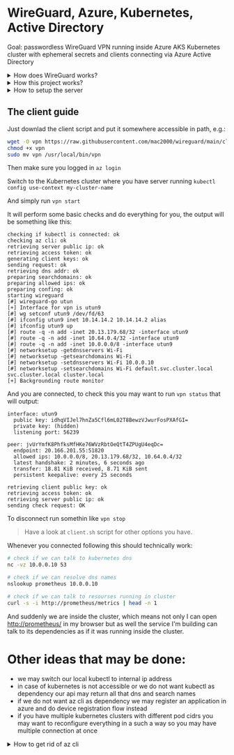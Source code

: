 # WireGuard, Azure, Kubernetes, Active Directory

Goal: passwordless WireGuard VPN running inside Azure AKS Kubernetes cluster with ephemeral secrets and clients connecting via Azure Active Directory

<details>
<summary>How does WireGuard works?</summary>

In short WireGuard is build into the kernel and just works out of the box so there is no need to do something special about it. [Here](https://mac-blog.org.ua/kubernetes-wireguard/) you may found few examples of how you can get it up and running, but in simplest case it will be as easy as:

```bash
cat <<EOF | kubectl apply -f -
---
apiVersion: v1
kind: Pod
metadata:
  name: demo
  labels:
    app: demo
spec:
  nodeSelector:
    kubernetes.io/os: linux
  containers:
    - name: demo
      image: nginx:alpine
      securityContext:
        capabilities:
          add:
            - NET_ADMIN
---
apiVersion: v1
kind: Service
metadata:
  name: demo
spec:
  type: LoadBalancer
  selector:
    app: demo
  ports:
    - name: http
      port: 80
      protocol: TCP
    - name: wireguard
      port: 51820
      protocol: UDP
EOF
```

Note: we have started nginx alpine image, it does not have anything related to WireGuard but it will still work because it is build into the kernel, the only real difference is that we need an `NET_ADMIN` capability, otherwise we wont be allowed to create an netrowk interface

Here is the basic setup for "server side":

```bash
# jump into container
kubectl exec -it demo -- sh

# we are creating wireguard interface and we did not setup anything yet
ip link add wg0 type wireguard
ip -4 address add 10.13.13.1 dev wg0
ip link set mtu 1420 up dev wg0
ip -4 route add 10.13.13.0/24 dev wg0

# concrete in this example we missing iptables utility
apk add iptables

# allow incomming and outgoing traffic, enable nat
iptables -A FORWARD -i wg0 -j ACCEPT
iptables -A FORWARD -o wg0 -j ACCEPT
iptables -t nat -A POSTROUTING -o eth0 -j MASQUERADE

# the same way as with iptables, there is an wireguard utilities
apk add wireguard-tools

# generate server keys and configure wg0 interface
wg genkey | tee /etc/wireguard/server.privatekey | wg pubkey > /etc/wireguard/server.publickey
wg set wg0 listen-port 51820 private-key /etc/wireguard/server.privatekey

# at this step, the command below will print configured wg0 interface, which means we are ready to accept connections
wg

# now we may prepare config file for very first client
wg genkey | tee /etc/wireguard/peer1.privatekey | wg pubkey > /etc/wireguard/peer1.publickey

wg set wg0 peer "$(cat /etc/wireguard/peer1.publickey)" allowed-ips 10.13.13.2/32

# check (should show not only wg0, but added peer as well)
wg

# dump the config
tee /etc/wireguard/peer1.conf > /dev/null <<EOT
[Interface]
# client private ip
Address = 10.14.14.2
# client private key
PrivateKey = $(cat /etc/wireguard/peer1.privatekey)
# dns and search domains
DNS = 10.0.0.10, default.svc.cluster.local, svc.cluster.local, cluster.local

[Peer]
# server public key
PublicKey = $(cat /etc/wireguard/server.publickey)
# server public ip and port
Endpoint = TODO_REPLACE_ME_WITH_PUBLIC_IP:51820
# ip addresses that should be routed via vpn
AllowedIPs = 10.0.0.0/8
PersistentKeepalive = 25
EOT

# print config for a client
cat /etc/wireguard/peer1.conf
# remove sensitive files, no need to store them
rm /etc/wireguard/peer1.conf
rm /etc/wireguard/peer1.privatekey
```

And now we may import config to the WireGuard client and connect

But there are few catches:

- server should not know client private key
- we need to transfer it somehow to clients
- the addition of client is manual and tidious
- because of how this done we need to keep track of created configs and remove them in case of teammates leave the company
- ideally we may also want to rotate this keys from time to time

PS: do not forget to cleanup after your experiments by running: `kubectl delete po,svc demo`


</details>


<details>
<summary>How this project works?</summary>

My very first approach was to have some fun and implement both server and client in golang, you may found some starting points [here](https://mac-blog.org.ua/golang-wireguard-console-client/). But later I have realized that everything may be as simple as set of few bash scripts which is somewhat awesome, let's pretend we are doing everything "unix way"

So, I am pretending that the person who will need such vpn will have az cli, kubectl and wireguard tools installed already, aka: `brew install azure-cli kubectl wireguard-tools`

Also I am pretending that `az login` was called and user did authenticated with his Active Directory account, 2FA and whatever else is needed.

We pretend that `kubectl` is connected to target cluster and can talk to it

Now we may:

- `CLIENT_PRIVATE_KEY=$(wg genkey)` - create private key (note: no one will know it, it wont leave our machine)
- `CLIENT_PUBLIC_KEY=$(echo -n $CLIENT_PRIVATE_KEY | wg pubkey)` - create an public key that we will send to our server
- `ACCESS_TOKEN=$(az account get-access-token --resource-type ms-graph | jq -r ".accessToken")` - get an access token that we will also send to server so it can verify it and check if we have privileges

The next step will be to send our public key and access token to the server and it will:

- `curl -s -H "Authorization: Bearer $ACCESS_TOKEN" "https://graph.microsoft.com/v1.0/me"` - check if this token is valid at all
- `wg set wg0 peer $PUBLIC_KEY allowed-ips "10.13.13.3/32"` - configure the peer
- respond to client with choosen ip and server public key

Notes:

- no one knowns client private key except him
- in response we are also sending only server public key
- with help of access token we may authenticate user
- if wanted we may authorize him by checking group membership


The server itself is the same nginx alpine image with custom entry point that is isntalling few tools and configures the interface and set of scripts to serve endpoints.

So we kind of achieving our goal here, because secrets are not shared and as a result there is nothing to hide or rotate.

</details>


<details>
<summary>How to setup the server</summary>

This repo is just an starting point example. There is no need to build some custom images, but you can if you want. Also you may want to build an API in your favorite language.

The setup of server itself is as simple as:

```bash
kubectl apply -k .
```

You may want to check and/or modify deployment environment variables `CIDR`, `ALLOWED_AD_GROUP_NAME`

It will spin up:

- vpn namespace
- nginx deployment we have talked about in previous sections
- the service to expose our vpn to outside world
- cronjob that will remove outdated peers

</details>


## The client guide

Just downlad the client script and put it somewhere accessible in path, e.g.:

```bash
wget -O vpn https://raw.githubusercontent.com/mac2000/wireguard/main/client.sh
chmod +x vpn
sudo mv vpn /usr/local/bin/vpn
```

Then make sure you logged in `az login`

Switch to the Kubernetes cluster where you have server running `kubectl config use-context my-cluster-name`

And simply run `vpn start`

It will perform some basic checks and do everything for you, the output will be something like this:

```log
checking if kubectl is connected: ok
checking az cli: ok
retrieving server public ip: ok
retrieving access token: ok
generating client keys: ok
sending request: ok
retrieving dns addr: ok
preparing searchdomains: ok
preparing allowed ips: ok
preparing confing: ok
starting wireguard
[#] wireguard-go utun
[+] Interface for vpn is utun9
[#] wg setconf utun9 /dev/fd/63
[#] ifconfig utun9 inet 10.14.14.2 10.14.14.2 alias
[#] ifconfig utun9 up
[#] route -q -n add -inet 20.13.179.68/32 -interface utun9
[#] route -q -n add -inet 10.64.0.4/32 -interface utun9
[#] route -q -n add -inet 10.0.0.0/8 -interface utun9
[#] networksetup -getdnsservers Wi-Fi
[#] networksetup -getsearchdomains Wi-Fi
[#] networksetup -setdnsservers Wi-Fi 10.0.0.10
[#] networksetup -setsearchdomains Wi-Fi default.svc.cluster.local svc.cluster.local cluster.local
[+] Backgrounding route monitor
```

And you are connected, to check this you may want to run `vpn status` that will output:

```log
interface: utun9
  public key: idhqVIJel7hnZa5Cfl6mL02T8BewzVJwurFosPXAfGI=
  private key: (hidden)
  listening port: 56239

peer: jvUrYmfK8PhfksMfHKe76WVzRbtOeQtT4ZPUgU4eqDc=
  endpoint: 20.166.201.55:51820
  allowed ips: 10.0.0.0/8, 20.13.179.68/32, 10.64.0.4/32
  latest handshake: 2 minutes, 6 seconds ago
  transfer: 18.81 KiB received, 8.71 KiB sent
  persistent keepalive: every 25 seconds

retrieving client public key: ok
retrieving access token: ok
retrieving server public ip: ok
sending check request: OK
```

To disconnect run somethin like `vpn stop`

> Have a look at `client.sh` script for other options you have.

Whenever you connected following this should technically work:

```bash
# check if we can talk to kubernetes dns
nc -vz 10.0.0.10 53

# check if we can resolve dns names
nslookup prometheus 10.0.0.10

# check if we can talk to resourses running in cluster
curl -s -i http://prometheus/metrics | head -n 1
```

And suddenly we are inside the cluster, which means not only I can open [http://prometheus/](http://prometheus/) in my browser but as well the service I'm building can talk to its dependencies as if it was running inside the cluster.

# Other ideas that may be done:

- we may switch our local kubectl to internal ip address
- in case of kubernetes is not accessible or we do not want kubectl as dependency our api may return all that dns and search names
- if we do not want az cli as dependency we may register an application in azure and do device registration flow instead
- if you have multiple kubernetes clusters with different pod cidrs you may want to reconfigure everything in a such a way so you may have multiple connection at once

<details>
<summary>How to get rid of az cli</summary>

We gonna need an app registration:

```bash
az ad app create --display-name mactemp --is-fallback-public-client

az ad sp create --id $(az ad app list --display-name mactemp --query "[].{appId:appId}" -o tsv)

client_id=$(az ad app list --display-name mactemp --query "[].{appId:appId}" -o tsv)
tenant_id=$(az account show --query tenantId -o tsv)

echo "client_id: $client_id"
echo "tenant_id: $tenant_id"
```

Note: none of ids we are printing are not secrets so may be safely send to clients

And from client side we may start our device flow like this (following docs)[https://learn.microsoft.com/en-us/azure/active-directory/develop/v2-oauth2-device-code]:

```bash
response=$(curl -s -X POST "https://login.microsoftonline.com/$tenant_id/oauth2/v2.0/devicecode" -H "Content-Type: application/x-www-form-urlencoded" -d "client_id=$client_id&scope=user.read%20openid%20profile")

user_code=$(echo $response | jq -r ".user_code")
device_code=$(echo $response | jq -r ".device_code")

echo "user_code: $user_code"
open "https://microsoft.com/devicelogin"

for i in {1..5}
do
  sleep 5
  access_token=$(curl -s -X POST "https://login.microsoftonline.com/$tenant_id/oauth2/v2.0/token" -H "Content-Type: application/x-www-form-urlencoded" -d "grant_type=urn:ietf:params:oauth:grant-type:device_code&client_id=$client_id&device_code=$device_code" | jq -r ".access_token")
  if [ "$access_token" == "null" ]
  then
    echo "attempt $i of 5, did not received token yet"
  else
    echo "access token received"
    break
  fi
done

# echo "access_token: $access_token"
username=$(curl -s -H "Authorization: Bearer $access_token" "https://graph.microsoft.com/oidc/userinfo" | jq -r ".name")
echo "Hello $username"
```

With that in place you do not need az cli anymore

</details>
